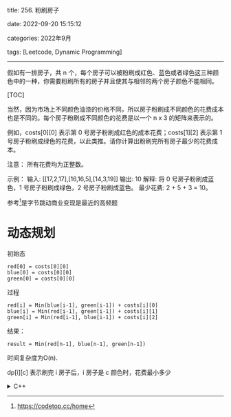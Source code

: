 title: 256. 粉刷房子

date: 2022-09-20 15:15:12

categories: 2022年9月

tags: [Leetcode, Dynamic Programming]

***

假如有一排房子，共 n 个，每个房子可以被粉刷成红色、蓝色或者绿色这三种颜色中的一种，你需要粉刷所有的房子并且使其与相邻的两个房子颜色不能相同。

[TOC]

当然，因为市场上不同颜色油漆的价格不同，所以房子粉刷成不同颜色的花费成本也是不同的。每个房子粉刷成不同颜色的花费是以一个 n x 3 的矩阵来表示的。

例如，costs\[0]\[0] 表示第 0 号房子粉刷成红色的成本花费；costs\[1]\[2] 表示第 1 号房子粉刷成绿色的花费，以此类推。请你计算出粉刷完所有房子最少的花费成本。

注意：
所有花费均为正整数。

示例：
输入: \[\[17,2,17],\[16,16,5],\[14,3,19]]
输出: 10
解释: 将 0 号房子粉刷成蓝色，1 号房子粉刷成绿色，2 号房子粉刷成蓝色。
最少花费: 2 + 5 + 3 = 10。

参考[^1]是字节跳动商业变现是最近的高频题

# 动态规划
初始态
    
    red[0] = costs[0][0]
    blue[0] = costs[0][0]
    green[0] = costs[0][0]

过程
    
    red[i] = Min(blue[i-1], green[i-1]) + costs[i][0]
    blue[i] = Min(red[i-1], green[i-1]) + costs[i][1]
    green[i] = Min(red[i-1], blue[i-1]) + costs[i][2]
结果：
    
    result = Min(red[n-1], blue[n-1], green[n-1])
时间复杂度为O(n).

dp[i][c] 表示刷完 i 房子后，i 房子是 c 颜色时，花费最小多少


<details>
    <summary>C++</summary>

```

class Solution {
public:
    int minCost(vector<vector<int>>& costs) {
    	int n = costs.size(), house, color;
        if(n==0) return 0;
    	vector<vector<int>> dp(n,vector<int>(3,INT_MAX));
    	dp[0] = costs[0];
    	for(house = 1; house < n; house++)
    	{
    		for(color = 0; color < 3; ++color)
    		{
    			dp[house][color] = min(dp[house][color], costs[house][color]+min(dp[house-1][(color+1)%3], dp[house-1][(color+2)%3]));
    		}
    	}
    	return min(dp[n-1][0], min(dp[n-1][1], dp[n-1][2]));
    }
};
```
</details>

[^1]: <https://codetop.cc/home>

